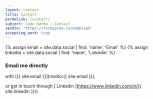 ```yaml
---
layout: contact
title: Contact
permalink: /contact/
subject: Code Karma | Contact
sendto: "https://formspree.io/moqkloak"
accepting_work: true
---
```


{% assign email =  site.data.social | find: 'name', 'Email' %}
{% assign linkedin =  site.data.social | find: 'name', 'Linkedin' %}


### Email me directly

with [{{ site.email }}](mailto:{{ site.email }}),


or get in touch through [ Linkedin ](https://www.linkedin.com/in/{{ site.linkedin }}/).

<!-- {% if page.accepting_work %}
I am currently accepting freelance work.
{% endif %} -->

